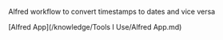 Alfred workflow to convert timestamps to dates and vice versa

[Alfred App](/knowledge/Tools I Use/Alfred App.md)